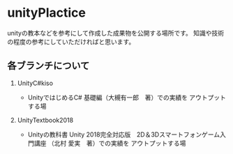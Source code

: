 # unityPlactice

unityの教本などを参考にして作成した成果物を公開する場所です。
知識や技術の程度の参考にしていただければと思います。

## 各ブランチについて

1. UnityC#kiso
    - UnityではじめるC# 基礎編（大槻有一郎　著）での実績を アウトプットする場

1. UnityTextbook2018
    - Unityの教科書 Unity 2018完全対応版　2D＆3Dスマートフォンゲーム入門講座 （北村 愛実　著）での実績を アウトプットする場